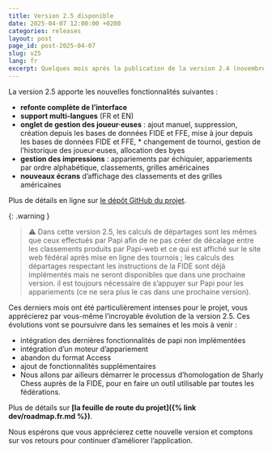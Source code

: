 ```yaml
---
title: Version 2.5 disponible
date: 2025-04-07 12:00:00 +0200
categories: releases
layout: post
page_id: post-2025-04-07
slug: v25
lang: fr
excerpt: Quelques mois après la publication de la version 2.4 (novembre dernier), nous avons le plaisir de vous annoncer la version 2.5 de Papi-web.
---
```


La version 2.5 apporte les nouvelles fonctionnalités suivantes :

* **refonte complète de l’interface**
* **support multi-langues** (FR et EN)
* **onglet de gestion des joueur·euses** : ajout manuel, suppression, création depuis les bases de données FIDE et FFE, mise à jour depuis les bases de données FIDE et FFE, * changement de tournoi, gestion de l’historique des joueur·euses, allocation des byes
* **gestion des impressions** : appariements par échiquier, appariements par ordre alphabétique, classements, grilles américaines
* **nouveaux écrans** d’affichage des classements et des grilles américaines

Plus de détails en ligne sur [le dépôt GitHub du projet](https://github.com/sharly-chess/sharly-chess/releases).

{: .warning }
> :warning: Dans cette version 2.5, les calculs de départages sont les mêmes que ceux effectués par Papi afin de ne pas créer de décalage entre les classements produits par Papi-web et ce qui est affiché sur le site web fédéral après mise en ligne des tournois ; les calculs des départages respectant les instructions de la FIDE sont déjà implémentés mais ne seront disponibles que dans une prochaine version.
> il est toujours nécessaire de s’appuyer sur Papi pour les appariements (ce ne sera plus le cas dans une prochaine version).

Ces derniers mois ont été particulièrement intenses pour le projet, vous apprécierez par vous-même l’incroyable évolution de la version 2.5. Ces évolutions vont se poursuivre dans les semaines et les mois à venir :

* intégration des dernières fonctionnalités de papi non implémentées
* intégration d’un moteur d’appariement
* abandon du format Access
* ajout de fonctionnalités supplémentaires
* Nous allons par ailleurs démarrer le processus d’homologation de Sharly Chess auprès de la FIDE, pour en faire un outil utilisable par toutes les fédérations.

Plus de détails sur **[la feuille de route du projet]({% link dev/roadmap.fr.md %})**.

Nous espérons que vous apprécierez cette nouvelle version et comptons sur vos retours pour continuer d’améliorer l’application.
